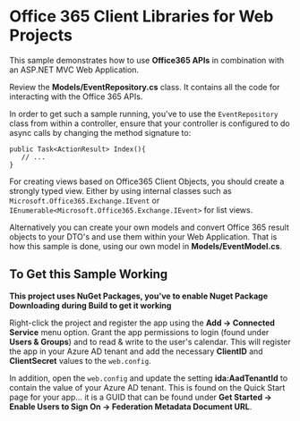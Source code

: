 ﻿Office 365 Client Libraries for Web Projects
============================================

This sample demonstrates how to use **Office365 APIs** in combination with an ASP.NET MVC Web Application.

Review the **Models/EventRepository.cs** class. It contains all the code for interacting with the Office 365 APIs.

In order to get such a sample running, you've to use the `EventRepository` class from within a controller, ensure that your controller is configured to do async calls by changing the method signature to:

    public Task<ActionResult> Index(){
       // ...
    }

For creating views based on Office365 Client Objects, you should create a strongly typed view. Either by using internal classes such as `Microsoft.Office365.Exchange.IEvent` or `IEnumerable<Microsoft.Office365.Exchange.IEvent>` for list views.

Alternatively you can create your own models and convert Office 365 result objects to your DTO's and use them within your Web Application. That is how this sample is done, using our own model in **Models/EventModel.cs**.

To Get this Sample Working
---
**This project uses NuGet Packages, you've to enable Nuget Package Downloading during Build to get it working**

Right-click the project and register the app using the **Add -> Connected Service** menu option. Grant the app permissions to login (found under **Users & Groups**) and to read & write to the user's calendar. This will register the app in your Azure AD tenant and add the necessary **ClientID** and **ClientSecret** values to the `web.config`.

In addition, open the `web.config` and update the setting **ida:AadTenantId** to contain the value of your Azure AD tenant. This is found on the Quick Start page for your app... it is a GUID that can be found under **Get Started -> Enable Users to Sign On -> Federation Metadata Document URL**.

